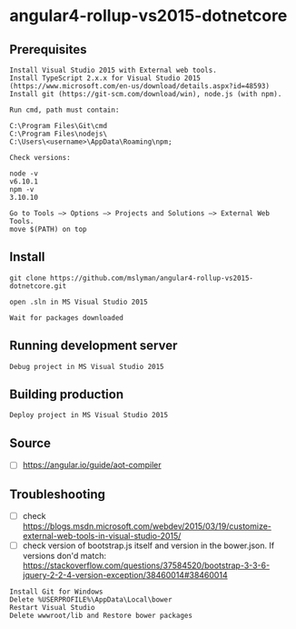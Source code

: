 # angular4-rollup-vs2015-dotnetcore 

## Prerequisites
```
Install Visual Studio 2015 with External web tools.
Install TypeScript 2.x.x for Visual Studio 2015 (https://www.microsoft.com/en-us/download/details.aspx?id=48593)
Install git (https://git-scm.com/download/win), node.js (with npm).

Run cmd, path must contain:

C:\Program Files\Git\cmd
C:\Program Files\nodejs\
C:\Users\<username>\AppData\Roaming\npm;

Check versions:

node -v
v6.10.1
npm -v
3.10.10

Go to Tools –> Options –> Projects and Solutions –> External Web Tools.
move $(PATH) on top
```

## Install
```
git clone https://github.com/mslyman/angular4-rollup-vs2015-dotnetcore.git

open .sln in MS Visual Studio 2015 

Wait for packages downloaded
```

## Running development server
```
Debug project in MS Visual Studio 2015
```

## Building production
```
Deploy project in MS Visual Studio 2015
```

## Source
- [ ] https://angular.io/guide/aot-compiler

## Troubleshooting
- [ ] check https://blogs.msdn.microsoft.com/webdev/2015/03/19/customize-external-web-tools-in-visual-studio-2015/
- [ ] check version of bootstrap.js itself and version in the bower.json. If versions don'd match:
https://stackoverflow.com/questions/37584520/bootstrap-3-3-6-jquery-2-2-4-version-exception/38460014#38460014
 ```
Install Git for Windows
Delete %USERPROFILE%\AppData\Local\bower
Restart Visual Studio
Delete wwwroot/lib and Restore bower packages
```